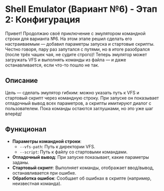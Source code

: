 # Shell Emulator (Вариант №6) - Этап 2: Конфигурация

Привет! Продолжаю своё приключение с эмулятором командной строки для варианта №6. На этом этапе решил сделать его настраиваемым — добавил параметры запуска и стартовые скрипты. Честно говоря, пару раз запутался с путями, но в итоге разобрался (после трёх чашек чая, не судите строго)! Теперь эмулятор может загружать VFS и выполнять команды из файла — и даже останавливается, если что-то пошло не так.

## Описание
Цель — сделать эмулятор гибким: можно указать путь к VFS и стартовый скрипт через командную строку. При запуске он показывает отладочный вывод всех параметров, а скрипты имитируют диалог с пользователем. Пока команды остаются заглушками, но это уже шаг вперёд!

## Функционал
- **Параметры командной строки**:
  - `--vfs-path`: Путь к директории VFS.
  - `--script`: Путь к файлу со стартовыми командами.
- **Отладочный вывод**: При запуске показывает, какие параметры заданы.
- **Стартовый скрипт**: Выполняет команды, отображает ввод/вывод, останавливается при ошибке.
- **Обработка ошибок**: Сообщает об ошибках в скрипте (например, неизвестная команда).

